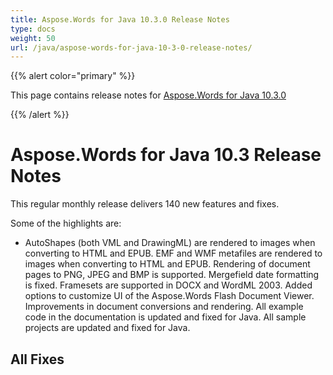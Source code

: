 ```yaml
---
title: Aspose.Words for Java 10.3.0 Release Notes
type: docs
weight: 50
url: /java/aspose-words-for-java-10-3-0-release-notes/
---
```


{{% alert color="primary" %}} 

This page contains release notes for [Aspose.Words for Java 10.3.0](http://www.aspose.com/downloads/words/java/new-releases/aspose.words-for-java-10.3.0/)

{{% /alert %}} 
# **Aspose.Words for Java 10.3 Release Notes**
This regular monthly release delivers 140 new features and fixes. 

Some of the highlights are: 

- AutoShapes (both VML and DrawingML) are rendered to images when converting to HTML and EPUB.
  EMF and WMF metafiles are rendered to images when converting to HTML and EPUB. 
  Rendering of document pages to PNG, JPEG and BMP is supported. 
  Mergefield date formatting is fixed. 
  Framesets are supported in DOCX and WordML 2003. 
  Added options to customize UI of the Aspose.Words Flash Document Viewer. 
  Improvements in document conversions and rendering. 
  All example code in the documentation is updated and fixed for Java. 
  All sample projects are updated and fixed for Java. 
## **All Fixes**
